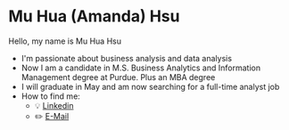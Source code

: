 # Mu Hua (Amanda) Hsu
Hello, my name is Mu Hua Hsu
- I'm passionate about business analysis and data analysis
- Now I am a candidate in M.S. Business Analytics and Information Management degree at Purdue. Plus an MBA degree
- I will graduate in May and am now searching for a full-time analyst job
- How to find me:
  - :bulb: [Linkedin](https://www.linkedin.com/in/mu-hua-hsu-mba-556516200/)
  - :pencil2: [E-Mail](sa841202123@gmail.com)

